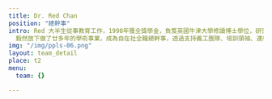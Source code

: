 ```yaml
---
title: Dr. Red Chan
position: "總幹事"
intro: Red 大半生從事教育工作，1998年獲全獎學金，負笈英國牛津大學修讀博士學位，研究當代中國文學的英語翻譯現象，曾於理工大學、嶺南大學及英國的牛津大學、華威大學從事教學、研究工作。過去十年，Red 傾情於生命教育工作，認為這是真正的育人、樹人之道。2016年1月，Red
  毅然放下做了廿多年的學術事業，成為自在社全職總幹事，透過支持義工團隊、培訓領袖、連結不同慈善、教育機構，推廣身心靈健康、生命教育、清淨貢獻的理念。Red是資深生命教練，企盼將一生所學、所得，用於生命工作，貢獻給身邊世界。
img: "/img/ppls-06.png"
layout: team_detail
place: t2
menu:
  team: {}

---
```

